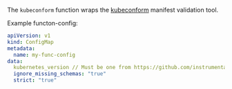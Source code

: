 The `kubeconform` function wraps the
[kubeconform](https://github.com/yannh/kubeconform) manifest
validation tool.

Example functon-config:

```yaml
apiVersion: v1
kind: ConfigMap
metadata:
  name: my-func-config
data:
  kubernetes_version // Must be one from https://github.com/instrumenta/kubernetes-json-schema without leading `v` e.g. `1.29.1`. Defaults to `master`
  ignore_missing_schemas: "true"
  strict: "true"
```
